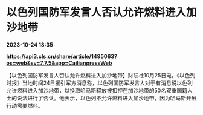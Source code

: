 # 以色列国防军发言人否认允许燃料进入加沙地带

**2023-10-24 18:35**

**https://api3.cls.cn/share/article/1495063?os=web&sv=7.7.5&app=CailianpressWeb**

【以色列国防军发言人否认允许燃料进入加沙地带】财联社10月25日电，《以色列时报》当地时间24日援引军方消息称，以色列国防军发言人对于有消息说以色列允许燃料进入加沙地带，以换取哈马斯释放被扣押在加沙地带的50名双重国籍人士的说法进行了否认。他表示，以色列不允许燃料进入加沙地带，因为哈马斯开展行动需要燃料。